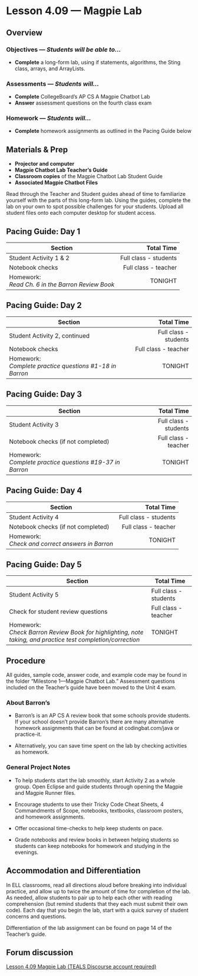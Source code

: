 Lesson 4.09 — Magpie Lab
====================================================================================================

Overview
--------
### Objectives — _Students will be able to…_
- **Complete** a long-form lab, using if statements, algorithms, the Sting class, arrays, and
  ArrayLists.

### Assessments — _Students will…_
- **Complete** CollegeBoard’s AP CS A Magpie Chatbot Lab
- **Answer** assessment questions on the fourth class exam

### Homework — _Students will…_
- **Complete** homework assignments as outlined in the Pacing Guide below


Materials & Prep
----------------
- **Projector and computer**
- **Magpie Chatbot Lab Teacher’s Guide**
- **Classroom copies** of the Magpie Chatbot Lab Student Guide
- **Associated Magpie Chatbot Files**

Read through the Teacher and Student guides ahead of time to familiarize yourself with the parts of
this long-form lab. Using the guides, complete the lab on your own to spot possible challenges for
your students. Upload all student files onto each computer desktop for student access.


Pacing Guide: Day 1
-------------------
| Section                                | Total Time            |
|----------------------------------------|----------------------:|
| Student Activity 1 & 2                 | Full class - students |
| Notebook checks                        | Full class - teacher  |
| Homework:<br>_Read Ch. 6 in the Barron Review Book_ | TONIGHT  |

Pacing Guide: Day 2
-------------------
| Section                                        | Total Time            |
|------------------------------------------------|----------------------:|
| Student Activity 2, continued                  | Full class - students |
| Notebook checks                                | Full class - teacher  |
| Homework:<br>_Complete practice questions \#1-18 in Barron_ | TONIGHT  |

Pacing Guide: Day 3
-------------------
| Section                                         | Total Time            |
|-------------------------------------------------|----------------------:|
| Student Activity 3                              | Full class - students |
| Notebook checks (if not completed)              | Full class - teacher  |
| Homework:<br>_Complete practice questions \#19-37 in Barron_ |  TONIGHT |

Pacing Guide: Day 4
-------------------
| Section                               | Total Time            |
|---------------------------------------|----------------------:|
| Student Activity 4                    | Full class - students |
| Notebook checks (if not completed)    | Full class - teacher  |
| Homework:<br>_Check and correct answers in Barron_ |  TONIGHT |

Pacing Guide: Day 5
-------------------
| Section                            | Total Time            |
|------------------------------------|-----------------------|
| Student Activity 5                 | Full class - students |
| Check for student review questions | Full class - teacher  |
| Homework:<br>_Check Barron Review Book for highlighting, note taking, and practice test completion/correction_ |  TONIGHT |

Procedure
---------
All guides, sample code, answer code, and example code may be found in the folder “Milestone
1—Magpie Chatbot Lab.” Assessment questions included on the Teacher’s guide have been moved to the
Unit 4 exam.

### About Barron’s
- Barron’s is an AP CS A review book that some schools provide students. If your school doesn’t
  provide Barron’s there are many alternative homework assignments that can be found at
  codingbat.com/java or practice-it.

- Alternatively, you can save time spent on the lab by checking activities as homework.

### General Project Notes
- To help students start the lab smoothly, start Activity 2 as a whole group. Open Eclipse and guide
  students through opening the Magpie and Magpie Runner files.

- Encourage students to use their Tricky Code Cheat Sheets, 4 Commandments of Scope, notebooks,
  textbooks, classroom posters, and homework assignments.

- Offer occasional time-checks to help keep students on pace.

- Grade notebooks and review books in between helping students so students can keep notebooks for
  homework and studying in the evenings.


Accommodation and Differentiation
---------------------------------
In ELL classrooms, read all directions aloud before breaking into individual practice, and allow up
to twice the amount of time for completion of the lab. As needed, allow students to pair up to help
each other with reading comprehension (but remind students that they each must submit their own
code). Each day that you begin the lab, start with a quick survey of student concerns and questions.

Differentiation of the lab assignment can be found on page 14 of the Teacher’s guide.


Forum discussion
----------------
[Lesson 4.09 Magpie Lab (TEALS Discourse account required)](http://forums.tealsk12.org/c/unit-4/4-0901-0905-magpie-lab)
